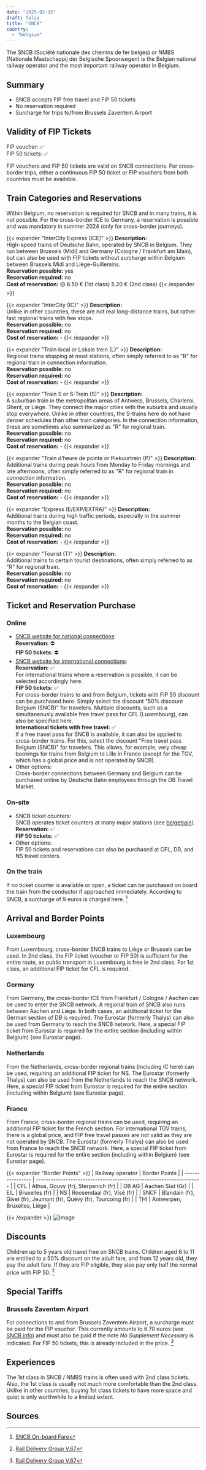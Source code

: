 ```yaml
---
date: "2025-02-15"
draft: false
title: "SNCB"
country:
  - "belgium"
---
```


The SNCB (Société nationale des chemins de fer belges) or NMBS (Nationale Maatschappij der Belgische Spoorwegen) is the Belgian national railway operator and the most important railway operator in Belgium.

## Summary

- SNCB accepts FIP free travel and FIP 50 tickets
- No reservation required
- Surcharge for trips to/from Brussels Zaventem Airport

## Validity of FIP Tickets

FIP voucher: ✅  
FIP 50 tickets: ✅

FIP vouchers and FIP 50 tickets are valid on SNCB connections. For cross-border trips, either a continuous FIP 50 ticket or FIP vouchers from both countries must be available.

## Train Categories and Reservations

Within Belgium, no reservation is required for SNCB and in many trains, it is not possible. For the cross-border ICE to Germany, a reservation is possible and was mandatory in summer 2024 (only for cross-border journeys).

{{< expander "InterCity Express (ICE)" >}}
**Description:**  
High-speed trains of Deutsche Bahn, operated by SNCB in Belgium. They run between Brussels (Midi) and Germany (Cologne / Frankfurt am Main), but can also be used with FIP tickets without surcharge within Belgium between Brussels Midi and Liège-Guillemins.  
**Reservation possible:** yes  
**Reservation required:** no  
**Cost of reservation:** 🟡
6.50 € (1st class)
5.20 € (2nd class)
{{< /expander >}}

{{< expander "InterCity (IC)" >}}
**Description:**  
Unlike in other countries, these are not real long-distance trains, but rather fast regional trains with few stops.  
**Reservation possible:** no  
**Reservation required:** no  
**Cost of reservation:** -
{{< /expander >}}

{{< expander "Train local or Lokale trein (L)" >}}
**Description:**  
Regional trains stopping at most stations, often simply referred to as "R" for regional train in connection information.  
**Reservation possible:** no  
**Reservation required:** no  
**Cost of reservation:** -
{{< /expander >}}

{{< expander "Train S or S-Trein (S)" >}}
**Description:**  
A suburban train in the metropolitan areas of Antwerp, Brussels, Charleroi, Ghent, or Liège. They connect the major cities with the suburbs and usually stop everywhere. Unlike in other countries, the S-trains here do not have denser schedules than other train categories. In the connection information, these are sometimes also summarized as "R" for regional train.  
**Reservation possible:** no  
**Reservation required:** no  
**Cost of reservation:** -
{{< /expander >}}

{{< expander "Train d’heure de pointe or Piekuurtrein (P)" >}}
**Description:**  
Additional trains during peak hours from Monday to Friday mornings and late afternoons, often simply referred to as "R" for regional train in connection information.  
**Reservation possible:** no  
**Reservation required:** no  
**Cost of reservation:** -
{{< /expander >}}

{{< expander "Express (E/EXP/EXTRA)" >}}
**Description:**  
Additional trains during high traffic periods, especially in the summer months to the Belgian coast.  
**Reservation possible:** no  
**Reservation required:** no  
**Cost of reservation:** -
{{< /expander >}}

{{< expander "Tourist (T)" >}}
**Description:**  
Additional trains to certain tourist destinations, often simply referred to as "R" for regional train.  
**Reservation possible:** no  
**Reservation required:** no  
**Cost of reservation:** -
{{< /expander >}}

## Ticket and Reservation Purchase

### Online

- [SNCB website for national connections](https://www.belgiantrain.be):  
  **Reservation:** ⛔  
  **FIP 50 tickets:** ⛔
- [SNCB website for international connections](https://www.b-europe.com/):  
  **Reservation:** ✅  
  For international trains where a reservation is possible, it can be selected accordingly here.  
  **FIP 50 tickets:** ✅  
  For cross-border trains to and from Belgium, tickets with FIP 50 discount can be purchased here. Simply select the discount "50% discount Belgium (SNCB)" for travelers. Multiple discounts, such as a simultaneously available free travel pass for CFL (Luxembourg), can also be specified here.  
  **International tickets with free travel:** ✅  
  If a free travel pass for SNCB is available, it can also be applied to cross-border trains. For this, select the discount "Free travel pass Belgium (SNCB)" for travelers. This allows, for example, very cheap bookings for trains from Belgium to Lille in France (except for the TGV, which has a global price and is not operated by SNCB).
- Other options:  
  Cross-border connections between Germany and Belgium can be purchased online by Deutsche Bahn employees through the DB Travel Market.

### On-site

- SNCB ticket counters:  
  SNCB operates ticket counters at many major stations (see [belgetrain](https://www.belgiantrain.be/en/station-information)).  
  **Reservation:** ✅  
  **FIP 50 tickets:** ✅
- Other options:  
  FIP 50 tickets and reservations can also be purchased at CFL, DB, and NS travel centers.

### On the train

If no ticket counter is available or open, a ticket can be purchased on board the train from the conductor if approached immediately. According to SNCB, a surcharge of 9 euros is charged here. [^2]

## Arrival and Border Points

### Luxembourg

From Luxembourg, cross-border SNCB trains to Liège or Brussels can be used. In 2nd class, the FIP ticket (voucher or FIP 50) is sufficient for the entire route, as public transport in Luxembourg is free in 2nd class. For 1st class, an additional FIP ticket for CFL is required.

### Germany

From Germany, the cross-border ICE from Frankfurt / Cologne / Aachen can be used to enter the SNCB network. A regional train of SNCB also runs between Aachen and Liège. In both cases, an additional ticket for the German section of DB is required. The Eurostar (formerly Thalys) can also be used from Germany to reach the SNCB network. Here, a special FIP ticket from Eurostar is required for the entire section (including within Belgium) (see Eurostar page).

### Netherlands

From the Netherlands, cross-border regional trains (including IC here) can be used, requiring an additional FIP ticket for NS. The Eurostar (formerly Thalys) can also be used from the Netherlands to reach the SNCB network. Here, a special FIP ticket from Eurostar is required for the entire section (including within Belgium) (see Eurostar page).

### France

From France, cross-border regional trains can be used, requiring an additional FIP ticket for the French section. For international TGV trains, there is a global price, and FIP free travel passes are not valid as they are not operated by SNCB. The Eurostar (formerly Thalys) can also be used from France to reach the SNCB network. Here, a special FIP ticket from Eurostar is required for the entire section (including within Belgium) (see Eurostar page).

{{< expander "Border Points" >}}
| Railway operator | Border Points                                                         |
| ---------------- | ------------------------------------------------------------------- |
| CFL              | Athus, Gouvy (fr), Sterpenich (fr)                                  |
| DB AG            | Aachen Süd (Gr)                                                     |
| EIL              | Bruxelles (fr)                                                      |
| NS               | Roosendaal (fr), Visé (fr)                                          |
| SNCF             | Blandain (fr), Givet (fr), Jeumont (fr), Quévy (fr), Tourcoing (fr) |
| THI              | Antwerpen, Bruxelles, Liège                                         |

{{< /expander >}}
![Image](https://upload.wikimedia.org/wikipedia/commons/4/43/M6_Rail_Car_R01_%28cropped%29.jpg)

## Discounts

Children up to 5 years old travel free on SNCB trains. Children aged 6 to 11 are entitled to a 50% discount on the adult fare, and from 12 years old, they pay the adult fare. If they are FIP eligible, they also pay only half the normal price with FIP 50. [^1]

## Special Tariffs

### Brussels Zaventem Airport

For connections to and from Brussels Zaventem Airport, a surcharge must be paid for the FIP voucher. This currently amounts to 6.70 euros (see [SNCB info](https://www.belgiantrain.be/en/tickets-and-railcards/airports/brussels-airport)) and must also be paid if the note *No Supplement Necessary* is indicated. For FIP 50 tickets, this is already included in the price. [^1]

## Experiences

The 1st class in SNCB / NMBS trains is often used with 2nd class tickets. Also, the 1st class is usually not much more comfortable than the 2nd class. Unlike in other countries, buying 1st class tickets to have more space and quiet is only worthwhile to a limited extent.

## Sources

[^1]: [Rail Delivery Group V.67](https://www.raildeliverygroup.com/images/RST/RST_Travel_Tips_for_Europe_v67.pdf)
[^2]: [SNCB On-board Fare](https://www.belgiantrain.be/en/tickets-and-railcards/on-board-fare)
